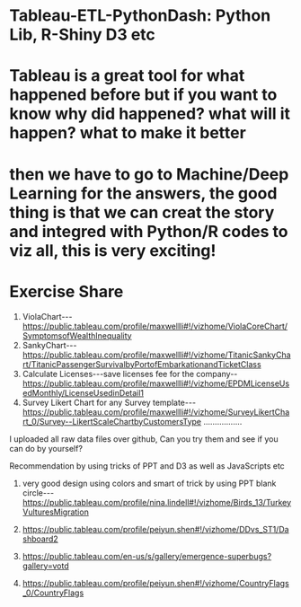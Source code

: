 # Tableau-ETL-PythonDash: Python Lib, R-Shiny D3 etc
# Tableau is a great tool for what happened before but if you want to know why did happened? what will it happen? what to make it better
# then we have to go to Machine/Deep Learning for the answers, the good thing is that we can creat the story and integred with Python/R codes to viz all, this is very exciting!
# Exercise Share
1. ViolaChart---https://public.tableau.com/profile/maxwellli#!/vizhome/ViolaCoreChart/SymptomsofWealthInequality
2. SankyChart---https://public.tableau.com/profile/maxwellli#!/vizhome/TitanicSankyChart/TitanicPassengerSurvivalbyPortofEmbarkationandTicketClass
3. Calculate Licenses---save licenses fee for the company--https://public.tableau.com/profile/maxwellli#!/vizhome/EPDMLicenseUsedMonthly/LicenseUsedinDetail1
4. Survey Likert Chart for any Survey template---https://public.tableau.com/profile/maxwellli#!/vizhome/SurveyLikertChart_0/Survey--LikertScaleChartbyCustomersType
.................

I uploaded all raw data files over github, Can you try them and see if you can do by yourself?

Recommendation by using tricks of PPT and D3 as well as JavaScripts etc
1. very good design using colors and smart of trick by using PPT blank circle---https://public.tableau.com/profile/nina.lindell#!/vizhome/Birds_13/TurkeyVulturesMigration

2. https://public.tableau.com/profile/peiyun.shen#!/vizhome/DDvs_ST1/Dashboard2

3. https://public.tableau.com/en-us/s/gallery/emergence-superbugs?gallery=votd

4. https://public.tableau.com/profile/peiyun.shen#!/vizhome/CountryFlags_0/CountryFlags
